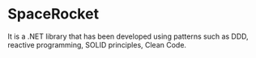 # SpaceRocket

It is a .NET library that has been developed using patterns such as DDD, reactive programming, SOLID principles, Clean Code.
